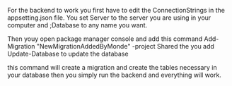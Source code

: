 For the backend to work you first have to edit the ConnectionStrings in the appsetting.json file. You set Server to the server you are using in your computer and ;Database to any name you want. 

Then youy open package manager console and add this command Add-Migration "NewMigrationAddedByMonde" -project Shared 
the you add Update-Database to update the database 

this command will create a migration and create the tables necessary in your database then you simply run the backend and everything will work.
